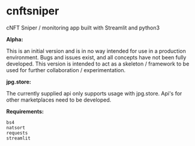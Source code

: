 # cnftsniper
cNFT Sniper / monitoring app built with Streamlit and python3

__Alpha:__

This is an initial version and is in no way intended for use in a production environment. Bugs and issues exist, and all concepts have not been fully developed. This version is intended to act as a skeleton / framework to be used for further collaboration / experimentation.

__jpg.store:__

The currently supplied api only supports usage with jpg.store. Api's for other marketplaces need to be developed.

__Requirements:__
```
bs4
natsort
requests
streamlit
```

